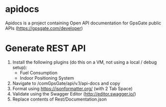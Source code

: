 # apidocs
Apidocs is a project containing Open API documentation for GpsGate public APIs (https://gpsgate.com/developer)

# Generate REST API
1. Install the following plugins (do this on a VM, not using a local / debug setup):
    - Fuel Consumption
    - Indoor Positioning System
2. Navigate to /comGpsGate/api/v.1/api-docs and copy
3. Format using https://jsonformatter.org/ (with 2 Tab Space)
4. Validate using the Swagger Editor (http://editor.swagger.io/)
5. Replace contents of Rest/Documentation.json
